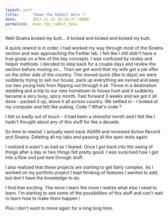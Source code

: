 ```yaml
---
layout: post
title:      "Down the Rabbit Hole !"
date:       2017-11-13 19:34:37 +0000
permalink:  down_the_rabbit_hole
---
```



Well Sinatra kicked my butt... 
It kicked and kicked and kicked my butt. 

A quick rewind is in order. I had worked my way through most of the Sinatra section and was approaching the Fwitter lab. I felt like I still didn't have a true grasp on a few of the key concepts. I was confused by routes and helper methods. I decided to step back for a couple days and review the section before moving on...
Then we got word that my wife got a job offer on the other side of the country. This moved quick (like in days) we were suddenly trying to sell our house, pack up everything we owned and keep our two young kids from flipping out through it all. Throw in a destination wedding and a trip to our new hometown to house hunt and it suddenly became a very busy, spicy month. 
Fast forward 3 weeks and we got it all done - packed it up, drove it all across country. 
We settled in - I looked at my computer and felt like puking. Code ? What's code ? 

I felt so badly out of touch - it had been a stressful month and I felt like I hadn't thought about any of this stuff for like a decade. 

So time to rewind. I actually went back AGAIN and reviewed Active Record and Sinatra. Deleting all my labs and passing all the spec tests again. 


I realized it wasn't as bad as I feared. Once I got back into the swing of things after a day or two things felt pretty good. I was surprised how I got into a flow and just tore through stuff..

I also realized that these projects are starting to get fairly complex. As I worked on my portfolio project I kept thinking of features I wanted to add, but don't have the knowledge to do. 

I find that exciting. 
The more I learn the more I realize what else I need to learn. I'm starting to see some of the possibilities of this stuff and can't wait to learn how to make them happen !

Plus I don't want to move again for a long long time.




